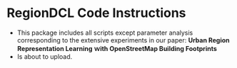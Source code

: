 # RegionDCL Code Instructions

- This package includes all scripts except parameter analysis corresponding to the extensive experiments in our paper:  **Urban Region Representation Learning ｗith OpenStreetMap Building Footprints**
- Is about to upload.

